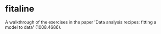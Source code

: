 # fitaline
A walkthrough of the exercises in the paper 'Data analysis recipes: fitting a model to data' (1008.4686).
